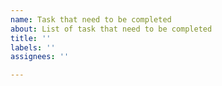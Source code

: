 ```yaml
---
name: Task that need to be completed
about: List of task that need to be completed
title: ''
labels: ''
assignees: ''

---
```



